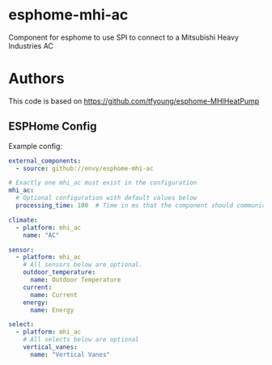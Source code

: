 # esphome-mhi-ac
Component for esphome to use SPI to connect to a Mitsubishi Heavy Industries AC

# Authors
This code is based on https://github.com/tfyoung/esphome-MHIHeatPump


## ESPHome Config
Example config:

```yaml
external_components:
  - source: github://envy/esphome-mhi-ac

# Exactly one mhi_ac must exist in the configuration
mhi_ac:
  # Optional configuration with default values below
  processing_time: 100  # Time in ms that the component should communicate with the AC during each loop cycle.

climate:
  - platform: mhi_ac
    name: "AC"

sensor:
  - platform: mhi_ac
    # All sensors below are optional.
    outdoor_temperature:
      name: Outdoor Temperature
    current:
      name: Current
    energy:
      name: Energy

select:
  - platform: mhi_ac
    # All selects below are optional
    vertical_vanes:
      name: "Vertical Vanes"

```

